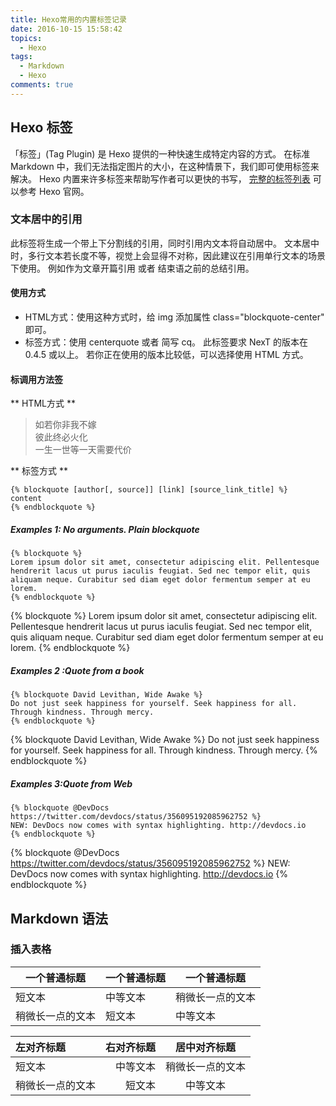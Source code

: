 ```yaml
---
title: Hexo常用的内置标签记录
date: 2016-10-15 15:58:42
topics:
  - Hexo
tags:
  - Markdown
  - Hexo
comments: true
---
```

<!--more-->
## Hexo 标签

「标签」(Tag Plugin) 是 Hexo 提供的一种快速生成特定内容的方式。 在标准 Markdown 中，我们无法指定图片的大小，在这种情景下，我们即可使用标签来解决。 Hexo 内置来许多标签来帮助写作者可以更快的书写， [完整的标签列表](https://hexo.io/docs/tag-plugins.html) 可以参考 Hexo 官网。

### 文本居中的引用
此标签将生成一个带上下分割线的引用，同时引用内文本将自动居中。 文本居中时，多行文本若长度不等，视觉上会显得不对称，因此建议在引用单行文本的场景下使用。 例如作为文章开篇引用 或者 结束语之前的总结引用。

#### 使用方式

- HTML方式：使用这种方式时，给 img 添加属性 class="blockquote-center" 即可。
- 标签方式：使用 centerquote 或者 简写 cq。
此标签要求 NexT 的版本在 0.4.5 或以上。 若你正在使用的版本比较低，可以选择使用 HTML 方式。


#### 标调用方法签

** HTML方式 **
<!-- HTML方式: 直接在 Markdown 文件中编写 HTML 来调用 -->
<!-- 其中 class="blockquote-center" 是必须的 -->
  <blockquote class="blockquote-center">
  	如若你非我不嫁</br>
	彼此终必火化</br>
	一生一世等一天需要代价
  </blockquote>


** 标签方式 **

```
{% blockquote [author[, source]] [link] [source_link_title] %}
content
{% endblockquote %}
```

##### Examples 1: No arguments. Plain blockquote

```
{% blockquote %}
Lorem ipsum dolor sit amet, consectetur adipiscing elit. Pellentesque hendrerit lacus ut purus iaculis feugiat. Sed nec tempor elit, quis aliquam neque. Curabitur sed diam eget dolor fermentum semper at eu lorem.
{% endblockquote %}

```

{% blockquote %}
Lorem ipsum dolor sit amet, consectetur adipiscing elit. Pellentesque hendrerit lacus ut purus iaculis feugiat. Sed nec tempor elit, quis aliquam neque. Curabitur sed diam eget dolor fermentum semper at eu lorem.
{% endblockquote %}

##### Examples 2 :Quote from a book

```
{% blockquote David Levithan, Wide Awake %}
Do not just seek happiness for yourself. Seek happiness for all. Through kindness. Through mercy.
{% endblockquote %}
```

{% blockquote David Levithan, Wide Awake %}
Do not just seek happiness for yourself. Seek happiness for all. Through kindness. Through mercy.
{% endblockquote %}

##### Examples 3:Quote from Web

```
{% blockquote @DevDocs https://twitter.com/devdocs/status/356095192085962752 %}
NEW: DevDocs now comes with syntax highlighting. http://devdocs.io
{% endblockquote %}
```

{% blockquote @DevDocs https://twitter.com/devdocs/status/356095192085962752 %}
NEW: DevDocs now comes with syntax highlighting. http://devdocs.io
{% endblockquote %}

## Markdown 语法

### 插入表格

| 一个普通标题 | 一个普通标题 | 一个普通标题 |
| ------| ------ | ------ |
| 短文本 | 中等文本 | 稍微长一点的文本 |
| 稍微长一点的文本 | 短文本 | 中等文本 |

| 左对齐标题 | 右对齐标题 | 居中对齐标题 |
| :------| ------: | :------: |
| 短文本 | 中等文本 | 稍微长一点的文本 |
| 稍微长一点的文本 | 短文本 | 中等文本 |   






 